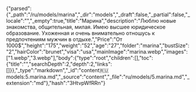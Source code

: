 {"parsed":{"_path":"/ru/models/marina","_dir":"models","_draft":false,"_partial":false,"_locale":"","_empty":true,"title":"Марина","description":"Люблю новые знакомства, общительная, милая. Имею высшее юридическое образование. Ухоженная и очень внимательно отношусь к предпочтениям мужчин в отдыхе.","Price":"От 1000$","height":"175","weight":"52","age":"27","folder":"marina","bustSize":"2","hairColor":"brunet","visa":"usa","mainImage":"marina.webp","images":["1.webp","3.webp"],"body":{"type":"root","children":[],"toc":{"title":"","searchDepth":2,"depth":2,"links":[]}},"_type":"markdown","_id":"content:ru:models:5.marina.md","_source":"content","_file":"ru/models/5.marina.md","_extension":"md"},"hash":"3HtvpWfRRn"}